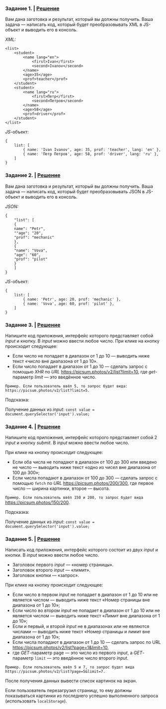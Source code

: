 ### Задание 1. | [Решение](module9_homework_1.js)

Вам дана заготовка и результат, который вы должны получить. Ваша задача — написать код, который будет преобразовывать XML в JS-объект и выводить его в консоль.

_XML:_

    <list>
        <student>
            <name lang="en">
                <first>Ivan</first>
                <second>Ivanov</second>
            </name>
            <age>35</age>
            <prof>teacher</prof>
        </student>
        <student>
            <name lang="ru">
                <first>Петр</first>
                <second>Петров</second>
            </name>
            <age>58</age>
            <prof>driver</prof>
        </student>
    </list>

_JS_-объект:


    {
        list: [
            { name: 'Ivan Ivanov', age: 35, prof: 'teacher', lang: 'en' },
            { name: 'Петр Петров', age: 58, prof: 'driver', lang: 'ru' },
        ]
    }

### Задание 2. | [Решение](module9_homework_2.js)
Вам дана заготовка и результат, который вы должны получить. Ваша задача — написать код,
который будет преобразовывать JSON в JS-объект и выводить его в консоль.

_JSON:_

    {
        "list": [
        {
        name": "Petr",
        ""age": "20",
        "prof": "mechanic"
        },
        {
        "name": "Vova",
        "age": "60",
        "prof": "pilot"
        }
        ]
    }

_JS_-объект:

    {
        list: [
            { name: 'Petr', age: 20, prof: 'mechanic' },
            { name: 'Vova', age: 60, prof: 'pilot' },
        ]
    }

### Задание 3. | [Решение](module9_homework_3.html)
Напишите код приложения, интерфейс которого представляет собой _input_ и кнопку.
В _input_ можно ввести любое число. При клике на кнопку происходит следующее:

+ Если число не попадает в диапазон от 1 до 10 — выводить ниже текст «число вне диапазона от 1 до 10».
+ Если число попадает в диапазон от 1 до 10 — сделать запрос c помощью _XHR_ по _URL_ https://picsum.photos/v2/list?limit=10,
где _get_-параметр _limit_ — это введённое число.

`Пример. Если пользователь ввёл 5, то запрос будет вида: https://picsum.photos/v2/list?limit=5.`

Подсказка:

Получение данных из _input_:
`const value = document.querySelector('input').value;`

### Задание 4. | [Решение](module9_homework_4.html)
Напишите код приложения, интерфейс которого представляет собой 2 _input_ и кнопку _submit_. В _input_ можно ввести любое число.

При клике на кнопку происходит следующее:

+ Если оба числа не попадают в диапазон от 100 до 300 или введено не число — выводить ниже текст «одно из чисел вне диапазона от 100 до 300»;
+ Если числа попадают в диапазон от 100 до 300 — сделать запрос c помощью `fetch` по _URL_ https://picsum.photos/200/300, где первое число — ширина картинки, второе — высота.

`Пример. Если пользователь ввёл 150 и 200, то запрос будет вида` https://picsum.photos/150/200.

Подсказка:

Получение данных из _input_:
`const value = document.querySelector('input').value;`

### Задание 5. | [Решение](module9_homework_5.html)
Написать код приложения, интерфейс которого состоит из двух _input_ и кнопки. В _input_ можно ввести любое число.

+ Заголовок первого _input_ — «номер страницы».
+ Заголовок второго _input_ — «лимит».
+ Заголовок кнопки — «запрос».

При клике на кнопку происходит следующее:

+ Если число в первом _input_ не попадает в диапазон от 1 до 10 или не является числом — выводить ниже текст «Номер страницы вне диапазона от 1 до 10»;
+ Если число во втором _input_ не попадает в диапазон от 1 до 10 или не является числом — выводить ниже текст «Лимит вне диапазона от 1 до 10»;
+ Если и первый, и второй _input_ не в диапазонах или не являются числами — выводить ниже текст «Номер страницы и лимит вне диапазона от 1 до 10»;
+ Если числа попадают в диапазон от 1 до 10 — сделать запрос по URL https://picsum.photos/v2/list?page=1&limit=10,
+ где _GET_-параметр page — это число из первого _input_, а _GET_-параметр `limit` — это введённое число второго _input_.

`Пример. Если пользователь ввёл 5 и 7, то запрос будет вида https://picsum.photos/v2/list?page=5&limit=7.`

После получения данных вывести список картинок на экран.

Если пользователь перезагрузил страницу, то ему должны показываться картинки из последнего успешно выполненного запроса (использовать `localStorage`).